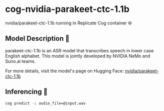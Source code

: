 # cog-nvidia-parakeet-ctc-1.1b

nvidia/parakeet-ctc-1.1b running in Replicate Cog container ⚙️

## Model Description 📝

parakeet-ctc-1.1b is an ASR model that transcribes speech in lower case English alphabet. This model is jointly developed by NVIDIA NeMo and Suno.ai teams.

For more details, visit the model's page on Hugging Face: [nvidia/parakeet-ctc-1.1b](https://huggingface.co/nvidia/parakeet-ctc-1.1b)

## Inferencing 🧠

```bash
cog predict -i audio_file=@input.wav
```
